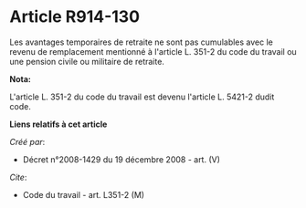 # Article R914-130

Les avantages temporaires de retraite ne sont pas cumulables avec le revenu de  remplacement mentionné à l'article L. 351-2
du code du travail ou une pension civile ou militaire de retraite.

**Nota:**

L'article L. 351-2 du code du travail est devenu l'article L. 5421-2 dudit code.

**Liens relatifs à cet article**

_Créé par_:

  - Décret n°2008-1429 du 19 décembre 2008 - art. (V)

_Cite_:

  - Code du travail - art. L351-2 (M)
